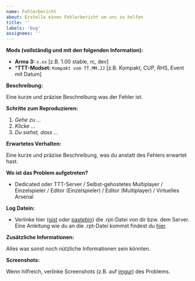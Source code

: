 ```yaml
---
name: Fehlerbericht
about: Erstelle einen Fehlerbericht um uns zu helfen
title: ''
labels: 'bug'
assignees: ''
---
```


**Mods (vollständig und mit den folgenden Information):**

- **Arma 3:** `x.xx` [z.B. 1.00 stable, rc,  dev]
- ***TTT-Modset:** `Kompakt vom TT.MM.JJ` [z.B. Kompakt, CUP, RHS, Event mit Datum]

**Beschreibung:**

Eine kurze und präzise Beschreibung was der Fehler ist.

**Schritte zum Reproduzieren:**

1. _Gehe zu ..._
2. _Klicke ..._
3. _Du siehst, dass ..._

**Erwartetes Verhalten:**

Eine kurze und präzise Beschreibung, was du anstatt des Fehlers erwartet hast.

**Wo ist das Problem aufgetreten?**

- Dedicated oder TTT-Server / Selbst-gehostetes Multiplayer / Einzelspieler / Editor (Einzelspieler) / Editor (Multiplayer) / Virtuelles Arsenal

**Log Datein:**

- Verlinke hier ([gist](https://gist.github.com) oder [pastebin](http://pastebin.com)) die .rpt-Datei von dir bzw. dem Server. Eine Anleitung wie du an die .rpt-Datei kommst findest du [hier](https://community.bistudio.com/wiki/Crash_Files#Arma_3).

**Zusätzliche Informationen:**

Alles was sonst noch nützliche Informationen sein könnten.

**Screenshots:**

Wenn hilfreich, verlinke Screenshots (z.B. auf [imgur](https://imgur.com)) des Problems.
